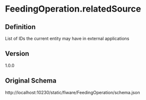 # FeedingOperation.relatedSource

## Definition
List of IDs the current entity may have in external applications

## Version
1.0.0

## Original Schema
http://localhost:10230/static/fiware/FeedingOperation/schema.json

